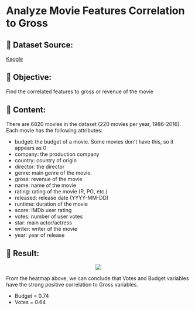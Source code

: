 # Analyze Movie Features Correlation to Gross

## 🔸 Dataset Source: 
[Kaggle](https://www.kaggle.com/danielgrijalvas/movies)

## 🔸 Objective: 
Find the correlated features to gross or revenue of the movie

## 🔸 Content:
There are 6820 movies in the dataset (220 movies per year, 1986-2016). Each movie has the following attributes:
- budget: the budget of a movie. Some movies don't have this, so it appears as 0
- company: the production company
- country: country of origin
- director: the director
- genre: main genre of the movie.
- gross: revenue of the movie
- name: name of the movie
- rating: rating of the movie (R, PG, etc.)
- released: release date (YYYY-MM-DD)
- runtime: duration of the movie
- score: IMDb user rating
- votes: number of user votes
- star: main actor/actress
- writer: writer of the movie
- year: year of release

## 🔸 Result:
<p align="center">
  <img src="https://user-images.githubusercontent.com/82768391/139525564-3fb0631e-6fd6-483a-99a1-3501fee3d979.png" />
</p>

From the heatmap above, we can conclude that Votes and Budget variables have the strong positive correlation to Gross variables.
- Budget = 0.74
- Votes = 0.64
